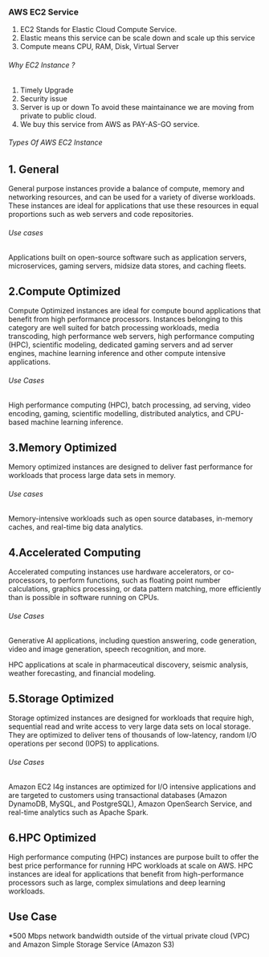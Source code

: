 ### AWS EC2 Service

1. EC2 Stands for Elastic Cloud Compute Service.
2. Elastic means this service can be scale down and scale up this service
3. Compute means CPU, RAM, Disk, Virtual Server

###### Why EC2 Instance ? 
1. Timely Upgrade
2. Security issue
3. Server is up or down 
To avoid these maintainance we are moving from private to public cloud.
4. We buy this service from AWS as PAY-AS-GO service.



###### Types Of AWS EC2 Instance
## 1. General
General purpose instances provide a balance of compute, memory and networking resources, and can be used for a variety of diverse workloads. These instances are ideal for applications that use these resources in equal proportions such as web servers and code repositories. 

###### Use cases

Applications built on open-source software such as application servers, microservices, gaming servers, midsize data stores, and caching fleets.

## 2.Compute Optimized
Compute Optimized instances are ideal for compute bound applications that benefit from high performance processors. Instances belonging to this category are well suited for batch processing workloads, media transcoding, high performance web servers, high performance computing (HPC), scientific modeling, dedicated gaming servers and ad server engines, machine learning inference and other compute intensive applications.

###### Use Cases

High performance computing (HPC), batch processing, ad serving, video encoding, gaming, scientific modelling, distributed analytics, and CPU-based machine learning inference.

## 3.Memory Optimized
Memory optimized instances are designed to deliver fast performance for workloads that process large data sets in memory.

###### Use cases

Memory-intensive workloads such as open source databases, in-memory caches, and real-time big data analytics.

## 4.Accelerated Computing
Accelerated computing instances use hardware accelerators, or co-processors, to perform functions, such as floating point number calculations, graphics processing, or data pattern matching, more efficiently than is possible in software running on CPUs.

###### Use Cases

Generative AI applications, including question answering, code generation, video and image generation, speech recognition, and more.

HPC applications at scale in pharmaceutical discovery, seismic analysis, weather forecasting, and financial modeling.

## 5.Storage Optimized
Storage optimized instances are designed for workloads that require high, sequential read and write access to very large data sets on local storage. They are optimized to deliver tens of thousands of low-latency, random I/O operations per second (IOPS) to applications.

###### Use Cases

Amazon EC2 I4g instances are optimized for I/O intensive applications and are targeted to customers using transactional databases (Amazon DynamoDB, MySQL, and PostgreSQL), Amazon OpenSearch Service, and real-time analytics such as Apache Spark.

## 6.HPC Optimized
High performance computing (HPC) instances are purpose built to offer the best price performance for running HPC workloads at scale on AWS. HPC instances are ideal for applications that benefit from high-performance processors such as large, complex simulations and deep learning workloads.

##  Use Case
*500 Mbps network bandwidth outside of the virtual private cloud (VPC) and Amazon Simple Storage Service (Amazon S3)